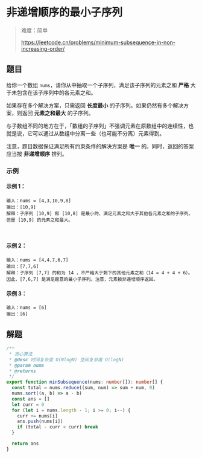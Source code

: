 # 非递增顺序的最小子序列

> 难度：简单
>
> https://leetcode.cn/problems/minimum-subsequence-in-non-increasing-order/

## 题目

给你一个数组 `nums`，请你从中抽取一个子序列，满足该子序列的元素之和 **严格** 大于未包含在该子序列中的各元素之和。

如果存在多个解决方案，只需返回 **长度最小** 的子序列。如果仍然有多个解决方案，则返回 **元素之和最大** 的子序列。

与子数组不同的地方在于，「数组的子序列」不强调元素在原数组中的连续性，也就是说，它可以通过从数组中分离一些（也可能不分离）元素得到。

注意，题目数据保证满足所有约束条件的解决方案是 **唯一** 的。同时，返回的答案应当按 **非递增顺序** 排列。

### 示例 

#### 示例 1：

```
输入：nums = [4,3,10,9,8]
输出：[10,9] 
解释：子序列 [10,9] 和 [10,8] 是最小的、满足元素之和大于其他各元素之和的子序列。但是 [10,9] 的元素之和最大。
```
 
#### 示例 2：

```
输入：nums = [4,4,7,6,7]
输出：[7,7,6] 
解释：子序列 [7,7] 的和为 14 ，不严格大于剩下的其他元素之和（14 = 4 + 4 + 6）。因此，[7,6,7] 是满足题意的最小子序列。注意，元素按非递增顺序返回。  
```

#### 示例 3：

```
输入：nums = [6]
输出：[6]
```

## 解题

```ts
/**
 * 贪心算法
 * @desc 时间复杂度 O(NlogN) 空间复杂度 O(logN)
 * @param nums
 * @returns
 */
export function minSubsequence(nums: number[]): number[] {
  const total = nums.reduce((sum, num) => sum + num, 0)
  nums.sort((a, b) => a - b)
  const ans = []
  let curr = 0
  for (let i = nums.length - 1; i >= 0; i--) {
    curr += nums[i]
    ans.push(nums[i])
    if (total - curr < curr) break
  }

  return ans
}
```